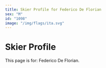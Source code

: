 ```yaml
---
title: Skier Profile for Federico De Florian
sex: "M"
id: "1098"
image: "/img/flags/ita.svg" 
---
```


# Skier Profile

This page is for: Federico De Florian.
    